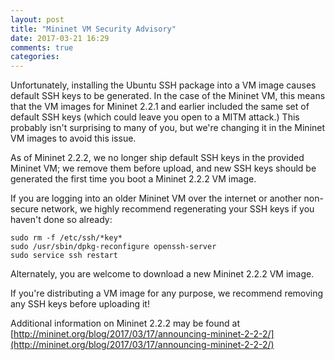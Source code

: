 ```yaml
---
layout: post
title: "Mininet VM Security Advisory"
date: 2017-03-21 16:29
comments: true
categories:
---
```

Unfortunately, installing the Ubuntu SSH package into a VM image causes default SSH keys to be generated. In the case of the Mininet VM, this means that the VM images for Mininet 2.2.1 and earlier included the same set of default SSH keys (which could leave you open to a MITM attack.) This probably isn't surprising to many of you, but we're changing it in the Mininet VM images to avoid this issue.

As of Mininet 2.2.2, we no longer ship default SSH keys in the provided Mininet VM; we remove them before upload, and new SSH keys should be generated the first time you boot a Mininet 2.2.2 VM image.

If you are logging into an older Mininet VM over the internet or another non-secure network, we highly recommend regenerating your SSH keys if you haven't done so already:

```
sudo rm -f /etc/ssh/*key*
sudo /usr/sbin/dpkg-reconfigure openssh-server
sudo service ssh restart
```

Alternately, you are welcome to download a new Mininet 2.2.2 VM image.

If you're distributing a VM image for any purpose, we recommend removing any SSH keys before uploading it!

Additional information on Mininet 2.2.2 may be found at
[http://mininet.org/blog/2017/03/17/announcing-mininet-2-2-2/](http://mininet.org/blog/2017/03/17/announcing-mininet-2-2-2/)